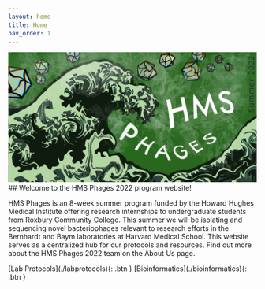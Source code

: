 ```yaml
---
layout: home
title: Home
nav_order: 1
---
```


<div class="banner-container">
    <div class="banner-img">
        <img src="assets/images/banner.jpeg">
    </div>
</div>
## Welcome to the HMS Phages 2022 program website!

HMS Phages is an 8-week summer program funded by the Howard Hughes Medical Institute offering research internships to undergraduate students from Roxbury Community College. This summer we will be isolating and sequencing novel bacteriophages relevant to research efforts in the Bernhardt and Baym laboratories at Harvard Medical School. This website serves as a centralized hub for our protocols and resources. Find out more about the HMS Phages 2022 team on the About Us page.

<span class="fs-9">
    [Lab Protocols](./labprotocols){: .btn }
    [Bioinformatics](./bioinformatics){: .btn }
</span>
